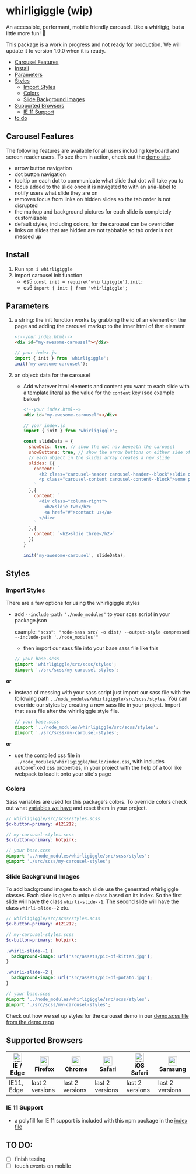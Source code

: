 # whirligiggle (wip)
An accessible, performant, mobile friendly carousel. Like a whirligig, but a little more fun! :rainbow:

This package is a work in progress and not ready for production. We will update it to version 1.0.0 when it is ready.

- [Carousel Features](#carousel-features)
- [Install](#install)
- [Parameters](#parameters)
- [Styles](#styles)
  - [Import Styles](#import-styles)
  - [Colors](#colors)
  - [Slide Background Images](#slide-background-images)
- [Supported Browsers](#supported-browsers)
  - [IE 11 Support](#IE-11-Support)
- [to do](#TO-DO)


## Carousel Features
The following features are available for all users including keyboard and screen reader users. To see them in action, check out the [demo site](https://whirligiggle-demo.netlify.app/).

- arrow button navigation
- dot button navigation 
- tooltip on each dot to communicate what slide that dot will take you to
- focus added to the slide once it is navigated to with an aria-label to notify users what slide they are on
- removes focus from links on hidden slides so the tab order is not disrupted
- the markup and background pictures for each slide is completely customizable
- default styles, including colors, for the carousel can be overridden
- links on slides that are hidden are not tabbable so tab order is not messed up


## Install
1. Run `npm i whirligiggle`
2. import carousel init function
    - es5 `const init = require('whirligiggle').init;`
    - es6 `import { init } from 'whirligiggle';`



## Parameters
1. a string: the init function works by grabbing the id of an element on the page and adding the carousel markup to the inner html of that element

    ```html
    <!--your index.html-->
    <div id="my-awesome-carousel"></div>
    ```
    ```js
    // your index.js
    import { init } from 'whirligiggle';
    init('my-awesome-carousel');
    ```

2. an object: data for the carousel
   - Add whatever html elements and content you want to each slide with a [template literal](https://developer.mozilla.org/en-US/docs/Web/JavaScript/Reference/Template_literals) as the value for the `content` key (see example below)

      ```html
      <!--your index.html-->
      <div id="my-awesome-carousel"></div>
      ```
      ```js
      // your index.js
      import { init } from 'whirligiggle';

      const slideData = {
        showDots: true, // show the dot nav beneath the carousel
        showButtons: true, // show the arrow buttons on either side of the carousel
        // each object in the slides array creates a new slide
        slides: [{ 
          content: `
            <h2 class="carousel-header carousel-header--block">sldie one</h2>
            <p class="carousel-content carousel-content--block">some paragraph text for the demo</p>
          `
        },{
          content: `
            <div class="column-right">
              <h2>sldie two</h2>
              <a href="#">contact us</a>
            </div>
          `
        },{
          content: `<h2>sldie three</h2>`
        }]
      }

      init('my-awesome-carousel', slideData);
      ```


## Styles

### Import Styles
There are a few options for using the whirligiggle styles

- add `--include-path './node_modules'` to your scss script in your package.json
   
   example: `"scss": "node-sass src/ -o dist/ --output-style compressed --include-path './node_modules'"`
   - then import our sass file into your base sass file like this
    ```scss
    // your base.scss
    @import 'whirligiggle/src/scss/styles';
    @import './src/scss/my-carousel-styles';
    ```

**or**

- instead of messing with your sass script just import our sass file with the following path `../node_modules/whirligiggle/src/scss/styles`. You can override our styles by creating a new sass file in your project. Import that sass file after the whirligiggle style file.
  ```scss
  // your base.scss
  @import '../node_modules/whirligiggle/src/scss/styles';
  @import './src/scss/my-carousel-styles';
  ```

**or**

- use the compiled css file in `../node_modules/whirligiggle/build/index.css`, with includes autoprefixed css properties, in your project with the help of a tool like webpack to load it onto your site's page

### Colors
Sass variables are used for this package's colors. To override colors check out what [variables we have](https://github.com/corinneling/whirligig/blob/master/src/scss/_variables.scss) and reset them in your project.
  ```scss
  // whirligiggle/src/scss/styles.scss
  $c-button-primary: #121212;

  // my-carousel-styles.scss
  $c-button-primary: hotpink;
  ```
  ```scss
  // your base.scss
  @import '../node_modules/whirligiggle/src/scss/styles';
  @import './src/scss/my-carousel-styles';
  ```

### Slide Background Images
To add background images to each slide use the generated whirligiggle classes. Each slide is given a unique class based on its index. So the first slide will have the class `whirli-slide--1`. The second slide will have the class `whirli-slide--2` etc.
  ```scss
  // whirligiggle/src/scss/styles.scss
  $c-button-primary: #121212;

  // my-carousel-styles.scss
  $c-button-primary: hotpink;
    
  .whirli-slide--1 {
    background-image: url('src/assets/pic-of-kitten.jpg');
  }

  .whirli-slide--2 {
    background-image: url('src/assets/pic-of-potato.jpg');
  }
  ```
  ```scss
  // your base.scss
  @import '../node_modules/whirligiggle/src/scss/styles';
  @import './src/scss/my-carousel-styles';
  ```

Check out how we set up styles for the carousel demo in our [demo.scss file from the demo repo](https://github.com/corinneling/whirligiggle-demo/blob/main/src/demo.scss)

## Supported Browsers

| [<img src="https://raw.githubusercontent.com/alrra/browser-logos/master/src/edge/edge_48x48.png" alt="IE / Edge" width="24px" height="24px" />](http://godban.github.io/browsers-support-badges/)<br/>IE / Edge | [<img src="https://raw.githubusercontent.com/alrra/browser-logos/master/src/firefox/firefox_48x48.png" alt="Firefox" width="24px" height="24px" />](http://godban.github.io/browsers-support-badges/)<br/>Firefox | [<img src="https://raw.githubusercontent.com/alrra/browser-logos/master/src/chrome/chrome_48x48.png" alt="Chrome" width="24px" height="24px" />](http://godban.github.io/browsers-support-badges/)<br/>Chrome | [<img src="https://raw.githubusercontent.com/alrra/browser-logos/master/src/safari/safari_48x48.png" alt="Safari" width="24px" height="24px" />](http://godban.github.io/browsers-support-badges/)<br/>Safari | [<img src="https://raw.githubusercontent.com/alrra/browser-logos/master/src/safari-ios/safari-ios_48x48.png" alt="iOS Safari" width="24px" height="24px" />](http://godban.github.io/browsers-support-badges/)<br/>iOS Safari | [<img src="https://raw.githubusercontent.com/alrra/browser-logos/master/src/samsung-internet/samsung-internet_48x48.png" alt="Samsung" width="24px" height="24px" />](http://godban.github.io/browsers-support-badges/)<br/>Samsung |
| --------- | --------- | --------- | --------- | --------- | --------- |
| IE11, Edge| last 2 versions| last 2 versions| last 2 versions| last 2 versions| last 2 versions

### IE 11 Support
- a polyfill for IE 11 support is included with this npm package in the [index file](https://github.com/corinneling/whirligiggle/blob/main/index.js)

## TO DO: 
- [ ] finish testing
- [ ] touch events on mobile
